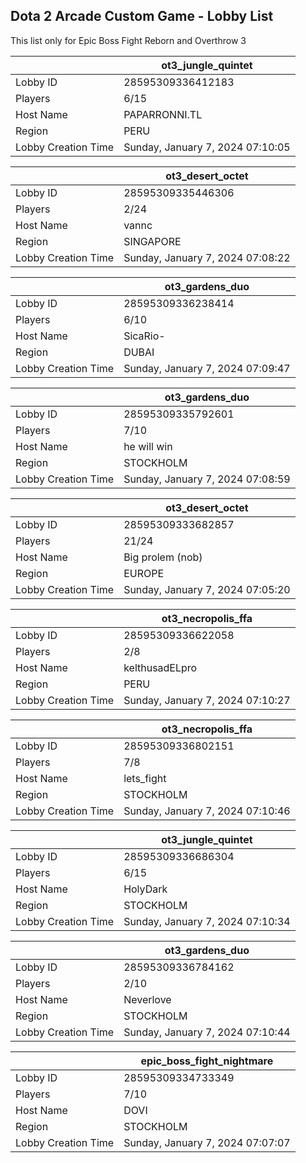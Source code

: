 ## Dota 2 Arcade Custom Game - Lobby List

This list only for Epic Boss Fight Reborn and Overthrow 3

|  | ot3_jungle_quintet |
| ------ | ------ |
| Lobby ID | 28595309336412183 |
| Players | 6/15 |
| Host Name | PAPARRONNI.TL |
| Region | PERU |
| Lobby Creation Time | Sunday, January 7, 2024 07:10:05 |


|  | ot3_desert_octet |
| ------ | ------ |
| Lobby ID | 28595309335446306 |
| Players | 2/24 |
| Host Name | vannc |
| Region | SINGAPORE |
| Lobby Creation Time | Sunday, January 7, 2024 07:08:22 |


|  | ot3_gardens_duo |
| ------ | ------ |
| Lobby ID | 28595309336238414 |
| Players | 6/10 |
| Host Name | SicaRio- |
| Region | DUBAI |
| Lobby Creation Time | Sunday, January 7, 2024 07:09:47 |


|  | ot3_gardens_duo |
| ------ | ------ |
| Lobby ID | 28595309335792601 |
| Players | 7/10 |
| Host Name | he will win |
| Region | STOCKHOLM |
| Lobby Creation Time | Sunday, January 7, 2024 07:08:59 |


|  | ot3_desert_octet |
| ------ | ------ |
| Lobby ID | 28595309333682857 |
| Players | 21/24 |
| Host Name | Big prolem (nob) |
| Region | EUROPE |
| Lobby Creation Time | Sunday, January 7, 2024 07:05:20 |


|  | ot3_necropolis_ffa |
| ------ | ------ |
| Lobby ID | 28595309336622058 |
| Players | 2/8 |
| Host Name | kelthusadELpro |
| Region | PERU |
| Lobby Creation Time | Sunday, January 7, 2024 07:10:27 |


|  | ot3_necropolis_ffa |
| ------ | ------ |
| Lobby ID | 28595309336802151 |
| Players | 7/8 |
| Host Name | lets_fight |
| Region | STOCKHOLM |
| Lobby Creation Time | Sunday, January 7, 2024 07:10:46 |


|  | ot3_jungle_quintet |
| ------ | ------ |
| Lobby ID | 28595309336686304 |
| Players | 6/15 |
| Host Name | HolyDark |
| Region | STOCKHOLM |
| Lobby Creation Time | Sunday, January 7, 2024 07:10:34 |


|  | ot3_gardens_duo |
| ------ | ------ |
| Lobby ID | 28595309336784162 |
| Players | 2/10 |
| Host Name | Neverlove |
| Region | STOCKHOLM |
| Lobby Creation Time | Sunday, January 7, 2024 07:10:44 |


|  | epic_boss_fight_nightmare |
| ------ | ------ |
| Lobby ID | 28595309334733349 |
| Players | 7/10 |
| Host Name | DOVI |
| Region | STOCKHOLM |
| Lobby Creation Time | Sunday, January 7, 2024 07:07:07 |


